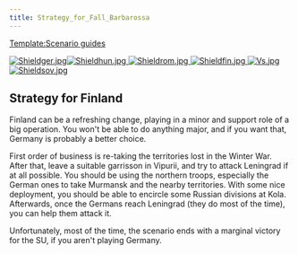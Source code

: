 ```yaml
---
title: Strategy_for_Fall_Barbarossa
---
```


[Template:Scenario guides](/wiki/index.php?title=Template:Scenario_guides&action=edit&redlink=1 "Template:Scenario guides (page does not exist)")

[![Shieldger.jpg](/images/7/71/Shieldger.jpg)](/wiki/File:Shieldger.jpg)[![Shieldhun.jpg](/images/5/55/Shieldhun.jpg) ](/wiki/File:Shieldhun.jpg)[![Shieldrom.jpg](/images/c/c5/Shieldrom.jpg) ](/wiki/File:Shieldrom.jpg)[![Shieldfin.jpg](/images/0/05/Shieldfin.jpg) ](/wiki/File:Shieldfin.jpg)[![Vs.jpg](/images/9/93/Vs.jpg) ](/wiki/File:Vs.jpg)[![Shieldsov.jpg](/images/1/1c/Shieldsov.jpg)](/wiki/File:Shieldsov.jpg)

## Strategy for Finland

Finland can be a refreshing change, playing in a minor and support role of a big operation. You won't be able to do anything major, and if you want that, Germany is probably a better choice.

First order of business is re-taking the territories lost in the Winter War. After that, leave a suitable garrisson in Vipurii, and try to attack Leningrad if at all possible. You should be using the northern troops, especially the German ones to take Murmansk and the nearby territories. With some nice deployment, you should be able to encircle some Russian divisions at Kola. Afterwards, once the Germans reach Leningrad (they do most of the time), you can help them attack it.

Unfortunately, most of the time, the scenario ends with a marginal victory for the SU, if you aren't playing Germany.
